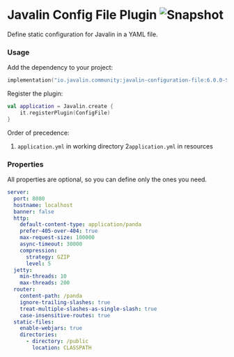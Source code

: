 # Javalin Config File Plugin ![Snapshot](https://maven.reposilite.com/api/badge/latest/snapshots/io/javalin/community/javalin-configuration-file?color=A97BFF&name=Snapshot)
Define static configuration for Javalin in a YAML file.

### Usage

Add the dependency to your project:

```kotlin
implementation("io.javalin.community:javalin-configuration-file:6.0.0-SNAPSHOT")
```

Register the plugin:

```kotlin
val application = Javalin.create {
    it.registerPlugin(ConfigFile) 
}
```

Order of precedence:
1. `application.yml` in working directory
2`application.yml` in resources

### Properties

All properties are optional, so you can define only the ones you need.

```yaml
server:
  port: 8080
  hostname: localhost
  banner: false
  http:
    default-content-type: application/panda
    prefer-405-over-404: true
    max-request-size: 100000
    async-timeout: 30000
    compression:
      strategy: GZIP
      level: 5
  jetty:
    min-threads: 10
    max-threads: 200
  router:
    content-path: /panda
    ignore-trailing-slashes: true
    treat-multiple-slashes-as-single-slash: true
    case-insensitive-routes: true
  static-files:
    enable-webjars: true
    directories:
      - directory: /public
        location: CLASSPATH
```